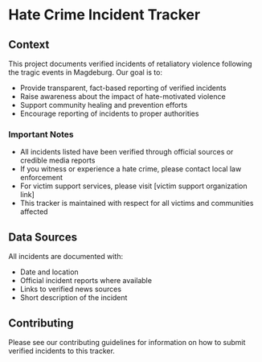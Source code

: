 # Hate Crime Incident Tracker

## Context

This project documents verified incidents of retaliatory violence following the tragic events in Magdeburg. Our goal is to:

- Provide transparent, fact-based reporting of verified incidents
- Raise awareness about the impact of hate-motivated violence
- Support community healing and prevention efforts
- Encourage reporting of incidents to proper authorities

### Important Notes

- All incidents listed have been verified through official sources or credible media reports
- If you witness or experience a hate crime, please contact local law enforcement
- For victim support services, please visit [victim support organization link]
- This tracker is maintained with respect for all victims and communities affected

## Data Sources

All incidents are documented with:
- Date and location
- Official incident reports where available
- Links to verified news sources
- Short description of the incident
## Contributing

Please see our contributing guidelines for information on how to submit verified incidents to this tracker. 